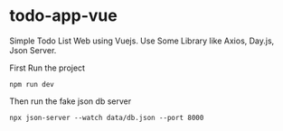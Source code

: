 # todo-app-vue

Simple Todo List Web using Vuejs. Use Some Library like Axios, Day.js, Json Server.

First Run the project
```
npm run dev
```

Then run the fake json db server
```
npx json-server --watch data/db.json --port 8000
```



<!-- This template should help get you started developing with Vue 3 in Vite.

## Recommended IDE Setup

[VSCode](https://code.visualstudio.com/) + [Volar](https://marketplace.visualstudio.com/items?itemName=Vue.volar) (and disable Vetur).

## Customize configuration

See [Vite Configuration Reference](https://vitejs.dev/config/).

## Project Setup

```sh
npm install
```

### Compile and Hot-Reload for Development

```sh
npm run dev
```

### Compile and Minify for Production

```sh
npm run build
``` -->

